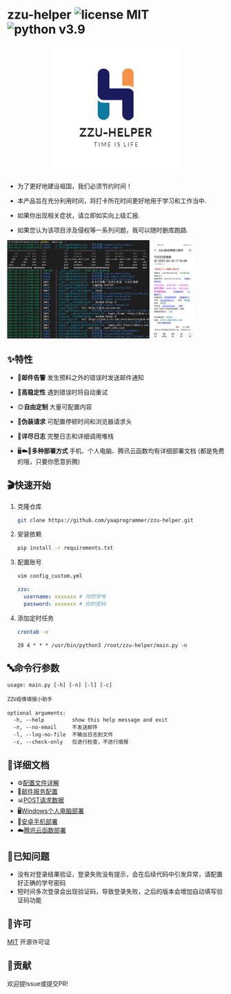 # zzu-helper   ![license MIT](https://img.shields.io/badge/license-MIT-green) ![python v3.9](https://img.shields.io/badge/python-v3.9-green)

<p align="center">
  <img src="./doc/image/logo.png" alt="zzu-helper logo"/>
</p>

- 为了更好地建设祖国，我们必须节约时间！

- 本产品旨在充分利用时间，将打卡所花时间更好地用于学习和工作当中.

- 如果你出现相关症状，请立即如实向上级汇报.

- 如果您认为该项目涉及侵权等一系列问题，我可以随时删库跑路.

<p float="left">
  <img src="./doc/image/readme-1.png" width="330" alt="cli演示界面"/>
  <img src="./doc/image/readme-2.jpg" width="100" alt="邮件演示"/>
</p>

## ✨特性

- 📧**邮件告警**  发生预料之外的错误时发送邮件通知

- 💪**高稳定性**  遇到错误时将自动重试

- 😊**自由定制** 大量可配置内容

- 👻**伪装请求** 可配置停顿时间和浏览器请求头

- 📜**详尽日志**  完整日志和详细调用堆栈

- 🖥️☁️📱**多种部署方式**  手机、个人电脑、腾讯云函数均有详细部署文档 (都是免费的哦，只要你愿意折腾)

## 🎬快速开始

1. 克隆仓库

    ```bash
    git clone https://github.com/yaaprogrammer/zzu-helper.git
    ```

2. 安装依赖

    ```bash
    pip install -r requirements.txt
    ```

3. 配置账号

    ```bash
    vim config_custom.yml
    ```

    ```yaml
    zzu:
      username: xxxxxxx # 你的学号
      password: xxxxxxx # 你的密码
    ```

4. 添加定时任务

    ```bash
    crontab -e
    ```

    ```cronie
    20 4 * * * /usr/bin/python3 /root/zzu-helper/main.py -n
    ```

## 🔤命令行参数

```help
usage: main.py [-h] [-n] [-l] [-c]

ZZU疫情填报小助手

optional arguments:
  -h, --help         show this help message and exit
  -n, --no-email     不发送邮件
  -l, --log-no-file  不输出日志到文件
  -c, --check-only   仅进行检查，不进行填报
```

## 📘详细文档

- ⚙️[配置文件详解](./doc/config.md)
- 📧[邮件服务配置](./doc/mail-settings.md)
- 📊[POST请求数据](./doc/data.md)
- 🖥️[Windows个人电脑部署](./doc/windows-deployment.md)
- 📱[安卓手机部署](./doc/android-deployment.md)
- ☁️[腾讯云函数部署](./doc/tencent-cloud-function-deployment.md)

## 💬已知问题

- 没有对登录结果验证，登录失败没有提示，会在后续代码中引发异常，请配置好正确的学号密码
- 短时间多次登录会出现验证码，导致登录失败，之后的版本会增加自动填写验证码功能

## 📝许可

[MIT](./LICENSE) 开源许可证

## 🧍贡献

欢迎提Issue或提交PR!
